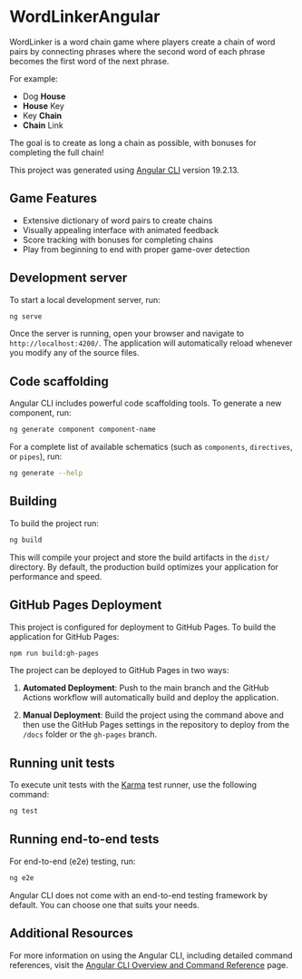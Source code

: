 # WordLinkerAngular

WordLinker is a word chain game where players create a chain of word pairs by connecting phrases where the second word of each phrase becomes the first word of the next phrase.

For example:
- Dog **House**
- **House** Key
- Key **Chain**
- **Chain** Link

The goal is to create as long a chain as possible, with bonuses for completing the full chain!

This project was generated using [Angular CLI](https://github.com/angular/angular-cli) version 19.2.13.

## Game Features

- Extensive dictionary of word pairs to create chains
- Visually appealing interface with animated feedback
- Score tracking with bonuses for completing chains
- Play from beginning to end with proper game-over detection

## Development server

To start a local development server, run:

```bash
ng serve
```

Once the server is running, open your browser and navigate to `http://localhost:4200/`. The application will automatically reload whenever you modify any of the source files.

## Code scaffolding

Angular CLI includes powerful code scaffolding tools. To generate a new component, run:

```bash
ng generate component component-name
```

For a complete list of available schematics (such as `components`, `directives`, or `pipes`), run:

```bash
ng generate --help
```

## Building

To build the project run:

```bash
ng build
```

This will compile your project and store the build artifacts in the `dist/` directory. By default, the production build optimizes your application for performance and speed.

## GitHub Pages Deployment

This project is configured for deployment to GitHub Pages. To build the application for GitHub Pages:

```bash
npm run build:gh-pages
```

The project can be deployed to GitHub Pages in two ways:

1. **Automated Deployment**: Push to the main branch and the GitHub Actions workflow will automatically build and deploy the application.

2. **Manual Deployment**: Build the project using the command above and then use the GitHub Pages settings in the repository to deploy from the `/docs` folder or the `gh-pages` branch.

## Running unit tests

To execute unit tests with the [Karma](https://karma-runner.github.io) test runner, use the following command:

```bash
ng test
```

## Running end-to-end tests

For end-to-end (e2e) testing, run:

```bash
ng e2e
```

Angular CLI does not come with an end-to-end testing framework by default. You can choose one that suits your needs.

## Additional Resources

For more information on using the Angular CLI, including detailed command references, visit the [Angular CLI Overview and Command Reference](https://angular.dev/tools/cli) page.
